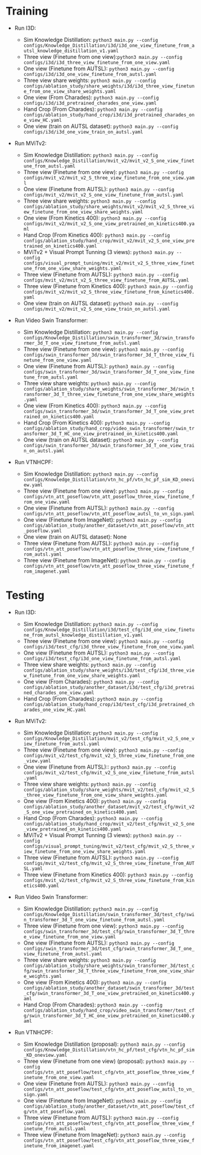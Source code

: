 # Training

- Run I3D:
  + Sim Knowledge Distillation: `python3 main.py --config configs/Knowledge_Distillation/i3d/i3d_one_view_finetune_from_autsl_knowledge_distillation_v1.yaml`
  + Three view (Finetune from one view):`python3 main.py --config configs/i3d/i3d_three_view_finetune_from_one_view.yaml`
  + One view (Finetune from AUTSL): `python3 main.py --config configs/i3d/i3d_one_view_finetune_from_autsl.yaml`
  + Three view share weights: `python3 main.py --config configs/ablation_study/share_weights/i3d/i3d_three_view_finetune_from_one_view_share_weights.yaml`
  + One view (From Charades): `python3 main.py --config configs/i3d/i3d_pretrained_charades_one_view.yaml`
  + Hand Crop (From Charades): `python3 main.py --config configs/ablation_study/hand_crop/i3d/i3d_pretrained_charades_one_view_HC.yaml`
  + One view (train on AUTSL dataset): `python3 main.py --config configs/i3d/i3d_one_view_train_on_autsl.yaml`

- Run MViTv2:
  + Sim Knowledge Distillation: `python3 main.py --config configs/Knowledge_Distillation/mvit_v2/mvit_v2_S_one_view_finetune_from_autsl.yaml`
  + Three view (Finetune from one view): `python3 main.py --config configs/mvit_v2/mvit_v2_S_three_view_finetune_from_one_view.yaml`
  + One view (Finetune from AUTSL): `python3 main.py --config configs/mvit_v2/mvit_v2_S_one_view_finetune_from_autsl.yaml`
  + Three view share weights: `python3 main.py --config configs/ablation_study/share_weights/mvit_v2/mvit_v2_S_three_view_finetune_from_one_view_share_weights.yaml`
  + One view (From Kinetics 400): `python3 main.py --config configs/mvit_v2/mvit_v2_S_one_view_pretrained_on_kinetics400.yaml`
  + Hand Crop (From Kinetics 400): `python3 main.py --config configs/ablation_study/hand_crop/mvit_v2/mvit_v2_S_one_view_pretrained_on_kinetics400.yaml`
  + MViTv2 + Visual Prompt Tunning (3 views): `python3 main.py --config configs/visual_prompt_tuning/mvit_v2/mvit_v2_S_three_view_finetune_from_one_view_share_weights.yaml`
  + Three view (Finetune from AUTSL): `python3 main.py --config configs/mvit_v2/mvit_v2_S_three_view_finetune_from_AUTSL.yaml`
  + Three view (Finetune from Kinetics 400): `python3 main.py --config configs/mvit_v2/mvit_v2_S_three_view_finetune_from_kinetics400.yaml`
  + One view (train on AUTSL dataset): `python3 main.py --config configs/mvit_v2/mvit_v2_S_one_view_train_on_autsl.yaml`
  
- Run Video Swin Transformer:
  + Sim Knowledge Distillation: `python3 main.py --config configs/Knowledge_Distillation/swin_transformer_3d/swin_transformer_3d_T_one_view_finetune_from_autsl.yaml`
  + Three view (Finetune from one view): `python3 main.py --config configs/swin_transformer_3d/swin_transformer_3d_T_three_view_finetune_from_one_view.yaml`
  + One view (Finetune from AUTSL): `python3 main.py --config configs/swin_transformer_3d/swin_transformer_3d_T_one_view_finetune_from_autsl.yaml`
  + Three view share weights: `python3 main.py --config configs/ablation_study/share_weights/swin_transformer_3d/swin_transformer_3d_T_three_view_finetune_from_one_view_share_weights.yaml`
  + One view (From Kinetics 400): `python3 main.py --config configs/swin_transformer_3d/swin_transformer_3d_T_one_view_pretrained_on_kinetics400.yaml`
  + Hand Crop (From Kinetics 400): `python3 main.py --config configs/ablation_study/hand_crop/video_swin_transformer/swin_transformer_3d_T_HC_one_view_pretrained_on_kinetics400.yaml`
  + One view (train on AUTSL dataset): `python3 main.py --config configs/swin_transformer_3d/swin_transformer_3d_T_one_view_train_on_autsl.yaml`

- Run VTNHCPF:
  + Sim Knowledge Distillation: `python3 main.py --config configs/Knowledge_Distillation/vtn_hc_pf/vtn_hc_pf_sim_KD_oneview.yaml`
  + Three view (Finetune from one view): `python3 main.py --config configs/vtn_att_poseflow/vtn_att_poseflow_three_view_finetune_from_one_view.yaml`
  + One view (Finetune from AUTSL): `python3 main.py --config configs/vtn_att_poseflow/vtn_att_poseflow_autsl_to_vn_sign.yaml`
  + One view (Finetune from ImageNet): `python3 main.py --config configs/ablation_study/another_dataset/vtn_att_poseflow/vtn_att_poseflow.yaml`
  + One view (train on AUTSL dataset): None
  + Three view (Finetune from AUTSL): `python3 main.py --config configs/vtn_att_poseflow/vtn_att_poseflow_three_view_finetune_from_autsl.yaml`
  + Three view (Finetune from ImageNet): `python3 main.py --config configs/vtn_att_poseflow/vtn_att_poseflow_three_view_finetune_from_imagenet.yaml`


# Testing

- Run I3D:
  + Sim Knowledge Distillation: `python3 main.py --config configs/Knowledge_Distillation/i3d/test_cfg/i3d_one_view_finetune_from_autsl_knowledge_distillation_v1.yaml`
  + Three view (Finetune from one view):  `python3 main.py --config configs/i3d/test_cfg/i3d_three_view_finetune_from_one_view.yaml`
  + One view (Finetune from AUTSL): `python3 main.py --config configs/i3d/test_cfg/i3d_one_view_finetune_from_autsl.yaml`
  + Three view share weights: `python3 main.py --config configs/ablation_study/share_weights/i3d/test_cfg/i3d_three_view_finetune_from_one_view_share_weights.yaml`
  + One view (From Charades): `python3 main.py --config configs/ablation_study/another_dataset/i3d/test_cfg/i3d_pretrained_charades_one_view.yaml`
  + Hand Crop (From Charades): `python3 main.py --config configs/ablation_study/hand_crop/i3d/test_cfg/i3d_pretrained_charades_one_view_HC.yaml`
  

- Run MViTv2:
  + Sim Knowledge Distillation: `python3 main.py --config configs/Knowledge_Distillation/mvit_v2/test_cfg/mvit_v2_S_one_view_finetune_from_autsl.yaml`
  + Three view (Finetune from one view): `python3 main.py --config configs/mvit_v2/test_cfg/mvit_v2_S_three_view_finetune_from_one_view.yaml`
  + One view (Finetune from AUTSL):: `python3 main.py --config configs/mvit_v2/test_cfg/mvit_v2_S_one_view_finetune_from_autsl.yaml`
  + Three view share weights: `python3 main.py --config configs/ablation_study/share_weights/mvit_v2/test_cfg/mvit_v2_S_three_view_finetune_from_one_view_share_weights.yaml`
  + One view (From Kinetics 400): `python3 main.py --config configs/ablation_study/another_dataset/mvit_v2/test_cfg/mvit_v2_S_one_view_pretrained_on_kinetics400.yaml`
  + Hand Crop (From Charades): `python3 main.py --config configs/ablation_study/hand_crop/mvit_v2/test_cfg/mvit_v2_S_one_view_pretrained_on_kinetics400.yaml`
  + MViTv2 + Visual Prompt Tunning (3 views): `python3 main.py --config configs/visual_prompt_tuning/mvit_v2/test_cfg/mvit_v2_S_three_view_finetune_from_one_view_share_weights.yaml`
  + Three view (Finetune from AUTSL): `python3 main.py --config configs/mvit_v2/test_cfg/mvit_v2_S_three_view_finetune_from_AUTSL.yaml`
  + Three view (Finetune from Kinetics 400): `python3 main.py --config configs/mvit_v2/test_cfg/mvit_v2_S_three_view_finetune_from_kinetics400.yaml`
  

- Run Video Swin Transformer:
  + Sim Knowledge Distillation: `python3 main.py --config configs/Knowledge_Distillation/swin_transformer_3d/test_cfg/swin_transformer_3d_T_one_view_finetune_from_autsl.yaml`
  + Three view (Finetune from one view): `python3 main.py --config configs/swin_transformer_3d/test_cfg/swin_transformer_3d_T_three_view_finetune_from_one_view.yaml`
  + One view (Finetune from AUTSL): `python3 main.py --config configs/swin_transformer_3d/test_cfg/swin_transformer_3d_T_one_view_finetune_from_autsl.yaml`
  + Three view share weights: `python3 main.py --config configs/ablation_study/share_weights/swin_transformer_3d/test_cfg/swin_transformer_3d_T_three_view_finetune_from_one_view_share_weights.yaml`
  + One view (From Kinetics 400): `python3 main.py --config configs/ablation_study/another_dataset/swin_transformer_3d/test_cfg/swin_transformer_3d_T_one_view_pretrained_on_kinetics400.yaml`
  + Hand Crop (From Charades): `python3 main.py --config configs/ablation_study/hand_crop/video_swin_transformer/test_cfg/swin_transformer_3d_T_HC_one_view_pretrained_on_kinetics400.yaml`



- Run VTNHCPF:
  + Sim Knowledge Distillation (proposal): `python3 main.py --config configs/Knowledge_Distillation/vtn_hc_pf/test_cfg/vtn_hc_pf_sim_KD_oneview.yaml`
  + Three view (Finetune from one view) (proposal): `python3 main.py --config configs/vtn_att_poseflow/test_cfg/vtn_att_poseflow_three_view_finetune_from_one_view.yaml`
  + One view (Finetune from AUTSL): `python3 main.py --config configs/vtn_att_poseflow/test_cfg/vtn_att_poseflow_autsl_to_vn_sign.yaml`
  + One view (Finetune from ImageNet): `python3 main.py --config configs/ablation_study/another_dataset/vtn_att_poseflow/test_cfg/vtn_att_poseflow.yaml`
  + Three view (Finetune from AUTSL): `python3 main.py --config configs/vtn_att_poseflow/test_cfg/vtn_att_poseflow_three_view_finetune_from_autsl.yaml`
  + Three view (Finetune from ImageNet): `python3 main.py --config configs/vtn_att_poseflow/test_cfg/vtn_att_poseflow_three_view_finetune_from_imagenet.yaml`
